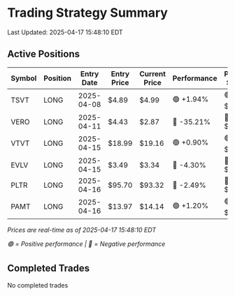 # Trading Strategy Summary

Last Updated: 2025-04-17 15:48:10 EDT

## Active Positions

| Symbol | Position | Entry Date | Entry Price | Current Price | Performance | P/L per Share |
|--------|----------|------------|-------------|---------------|-------------|--------------|
| TSVT | LONG | 2025-04-08 | $4.89 | $4.99 | 🟢 +1.94% | 🟢 $+0.10 |
| VERO | LONG | 2025-04-11 | $4.43 | $2.87 | 🔴 -35.21% | 🔴 $-1.56 |
| VTVT | LONG | 2025-04-15 | $18.99 | $19.16 | 🟢 +0.90% | 🟢 $+0.17 |
| EVLV | LONG | 2025-04-15 | $3.49 | $3.34 | 🔴 -4.30% | 🔴 $-0.15 |
| PLTR | LONG | 2025-04-16 | $95.70 | $93.32 | 🔴 -2.49% | 🔴 $-2.38 |
| PAMT | LONG | 2025-04-16 | $13.97 | $14.14 | 🟢 +1.20% | 🟢 $+0.17 |

*Prices are real-time as of 2025-04-17 15:48:10 EDT*

*🟢 = Positive performance | 🔴 = Negative performance*

## Completed Trades

No completed trades